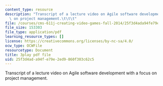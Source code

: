 ```yaml
---
content_type: resource
description: "Transcript of a lecture video on Agile software development with a focus\
  \ on project management.\t\t\t"
file: /courses/cms-611j-creating-video-games-fall-2014/25f3d4ada94fe79e2ed9860f303c62c5_nrfl6GAQy2s.pdf
file_size: 153303
file_type: application/pdf
learning_resource_types: []
license: https://creativecommons.org/licenses/by-nc-sa/4.0/
ocw_type: OCWFile
resourcetype: Document
title: 3play pdf file
uid: 25f3d4ad-a94f-e79e-2ed9-860f303c62c5
---
```

Transcript of a lecture video on Agile software development with a focus on project management.			